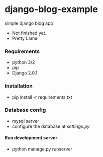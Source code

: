 # django-blog-example
simple django blog app

+ Not finished yet.
+ Pretty Lame! 



### Requirements
+ python 3/2
+ pip
+ Django 2.0.1

### Installation
* pip install -r requirements.txt

### Database config
+ mysql server
+ configure the database at *settings.py*

#### Run development server
+ python manage.py runserver

